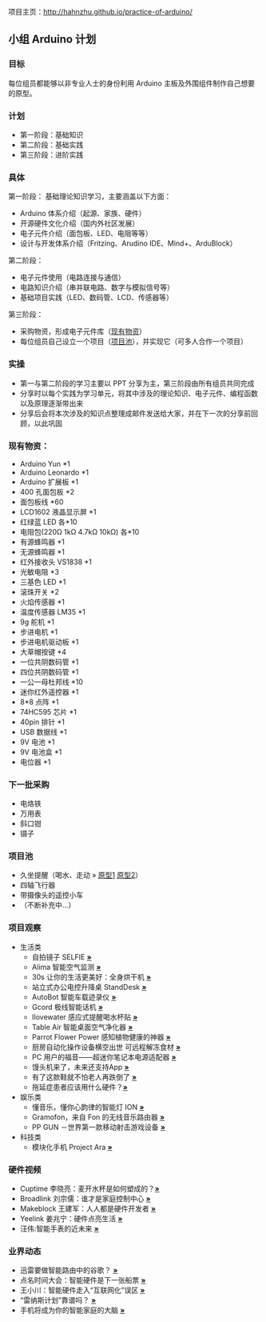 项目主页：http://hahnzhu.github.io/practice-of-arduino/

## 小组 Arduino 计划

### 目标
每位组员都能够以非专业人士的身份利用 Arduino 主板及外围组件制作自己想要的原型。

### 计划
* 第一阶段：基础知识
* 第二阶段：基础实践
* 第三阶段：进阶实践

### 具体
第一阶段：
基础理论知识学习，主要涵盖以下方面：
* Arduino 体系介绍（起源、家族、硬件）
* 开源硬件文化介绍（国内外社区发展）
* 电子元件介绍（面包板、LED、电阻等等）
* 设计与开发体系介绍（Fritzing、Arudino IDE、Mind+、ArduBlock）


第二阶段：
* 电子元件使用（电路连接与通信）
* 电路知识介绍（串并联电路、数字与模拟信号等）
* 基础项目实践（LED、数码管、LCD、传感器等）


第三阶段：
* 采购物资，形成电子元件库（[现有物资](#现有物资)）
* 每位组员自己设立一个项目（[项目池](#项目池)），并实现它（可多人合作一个项目）


### 实操
* 第一与第二阶段的学习主要以 PPT 分享为主，第三阶段由所有组员共同完成
* 分享时以每个实践为学习单元，将其中涉及的理论知识、电子元件、编程函数以及原理逐渐带出来
* 分享后会将本次涉及的知识点整理成邮件发送给大家，并在下一次的分享前回顾，以此巩固


### 现有物资：
* Arduino Yun *1
* Arduino Leonardo *1
* Arduino 扩展板 *1
* 400 孔面包板 *2
* 面包板线 *60
* LCD1602 液晶显示屏 *1
* 红绿蓝 LED 各*10
* 电阻包(220Ω 1kΩ 4.7kΩ 10kΩ) 各*10
* 有源蜂鸣器 *1
* 无源蜂鸣器 *1
* 红外接收头 VS1838 *1
* 光敏电阻 *3
* 三基色 LED *1
* 滚珠开关 *2
* 火焰传感器 *1
* 温度传感器 LM35 *1
* 9g 舵机 *1
* 步进电机 *1
* 步进电机驱动板 *1
* 大草帽按键 *4
* 一位共阴数码管 *1
* 四位共阴数码管 *1
* 一公一母杜邦线 *10
* 迷你红外遥控器 *1
* 8*8 点阵 *1
* 74HC595 芯片 *1
* 40pin 排针 *1
* USB 数据线 *1
* 9V 电池 *1
* 9V 电池盒 *1
* 电位器 *1


### 下一批采购
* 电烙铁
* 万用表
* 斜口钳
* 镊子


### 项目池
* 久坐提醒（喝水、走动 &raquo; [原型1](http://www.demohour.com/projects/340576 'Ilovewater感应式提醒喝水杯贴') [原型2](http://www.demohour.com/projects/336784 'Cuptime智能水杯')）
* 四轴飞行器
* 带摄像头的遥控小车
* （不断补充中...）


### 项目观察
* 生活类
  * 自拍镜子 SELFIE **[&raquo;](http://www.jiasu.do/p/istrategy-labs-selfie-mirror/?sukey=a2e271d9f79cb0c6a23a328ba75ca5ff04185a738b861a1bc00735602c11b7d6d40d34e03f193d52cc8bfe4bc26d33de '查看详情')**
  * Alima 智能空气监测 **[&raquo;](http://www.leiphone.com/kwz-alima.html '查看详情')**
  * 30s 让你的生活更美好：全身烘干机 **[&raquo;](http://mp.weixin.qq.com/s?__biz=MzA5MTMyNTYzNA==&mid=200146595&idx=1&sn=9ddce0cfcf4f72e714b4327915771a6e '查看详情')**
  * 站立式办公电控升降桌 StandDesk **[&raquo;](http://mp.weixin.qq.com/s?__biz=MzA5MTMyNTYzNA==&mid=200145111&idx=1&sn=1175b8b9e9f9323939e47b4ac444d32d '查看详情')**
  * AutoBot 智能车载迹录仪 **[&raquo;](http://www.demohour.com/projects/340530 '查看详情')**
  * Gcord 极线智能话机 **[&raquo;](http://www.demohour.com/projects/331222)**
  * Ilovewater 感应式提醒喝水杯贴 **[&raquo;](http://www.demohour.com/projects/340576 '查看详情')**
  * Table Air 智能桌面空气净化器 **[&raquo;](http://www.demohour.com/projects/340403 '查看详情')**
  * Parrot Flower Power 感知植物健康的神器 **[&raquo;](http://mp.weixin.qq.com/s?__biz=MzA5NzQ1OTkzMw==&mid=200270538&idx=1&sn=28a5a95262f81e31d53aea8f23702e7e&uin=NDU0MzA2Mjc1 '查看详情')**
  * 厨房自动化操作设备横空出世 可远程解冻食材 **[&raquo;](http://mp.weixin.qq.com/s?__biz=MzA5NzQ1OTkzMw==&mid=200273711&idx=1&sn=73f7be064637ead91d65d709c129ee3a&uin=NDU0MzA2Mjc1 '查看详情')**
  * PC 用户的福音——超迷你笔记本电源适配器 **[&raquo;](http://mp.weixin.qq.com/s?__biz=MzA5MTMyNTYzNA==&mid=200159273&idx=1&sn=209d9098428aa03104ac506b9999d898#rd '查看详情')**
  * 馒头机来了，未来还支持App **[&raquo;](http://mp.weixin.qq.com/s?__biz=MjM5MTg5NTU0MQ==&mid=200316618&idx=2&sn=4480b3a55403127f5df36fefbc77b866#rd '查看详情')**
  * 有了这款鞋就不怕老人再跌倒了 **[&raquo;](http://mp.weixin.qq.com/s?__biz=MjM5NzAyNDg0NQ==&mid=200339847&idx=1&sn=d33e467e7dfbe765ef57c0beaaa67ce4#rd '查看详情')**
  * 拖延症患者应该用什么硬件？**[&raquo;](http://mp.weixin.qq.com/s?__biz=MjM5NjAwMjEwMA==&mid=200218304&idx=1&sn=7bad3f34bd9bc6385fe56301def36c9e#rd '查看详情')**
* 娱乐类
  * 懂音乐，懂你心韵律的智能灯 ION **[&raquo;](http://www.ifanr.com/coolbuy/411553 '查看详情')**
  * Gramofon，来自 Fon 的无线音乐路由器 **[&raquo;](http://www.ifanr.com/413876 '查看详情')**
  * PP GUN －世界第一款移动射击游戏设备 **[&raquo;](http://www.demohour.com/projects/342962 '查看详情')**
* 科技类
  * 模块化手机 Project Ara **[&raquo;](http://www.ifanr.com/413978 '查看详情')**



### 硬件视频
* Cuptime 李晓亮：麦开水杯是如何塑成的？**[&raquo;](http://www.geekpark.net/cast/view/201427 '查看详情')**
* Broadlink 刘宗儒：谁才是家庭控制中心 **[&raquo;](http://www.geekpark.net/cast/view/201423 '查看详情')**
* Makeblock 王建军：人人都是硬件开发者 **[&raquo;](http://www.geekpark.net/cast/view/201429 '查看详情')**
* Yeelink 姜兆宁：硬件点亮生活 **[&raquo;](http://www.geekpark.net/cast/view/201420 '查看详情')**
* 汪伟:智能手表的近未来 **[&raquo;](http://www.geekpark.net/cast/view/201436 '查看详情')**


### 业界动态
* 迅雷要做智能路由中的谷歌？ **[&raquo;](http://mp.weixin.qq.com/s?__biz=MjM5ODIwMTkwMA==&mid=200127679&idx=1&sn=75272bcf032472eb75d91af58bc8e03d '查看详情')**
* 点名时间大会：智能硬件是下一张船票 **[&raquo;](http://www.leiphone.com/dianmingshijian.html '查看详情')**
* 王小川：智能硬件走入“互联网化”误区 **[&raquo;](http://www.ifanr.com/413036 '查看详情')**
* “雷纳斯计划”靠谱吗？ **[&raquo;](http://mp.weixin.qq.com/s?__biz=MjM5MTg5NTU0MQ==&mid=200309565&idx=1&sn=a7722a32641cef979620559267792b2d&uin=NDU0MzA2Mjc1 '查看详情')**
* 手机将成为你的智能家庭的大脑 **[&raquo;](http://mp.weixin.qq.com/s?__biz=MjM5MTg5NTU0MQ==&mid=200315105&idx=1&sn=4d5e98a163a8591ca222ab17c7e69731#rd '查看详情')**



